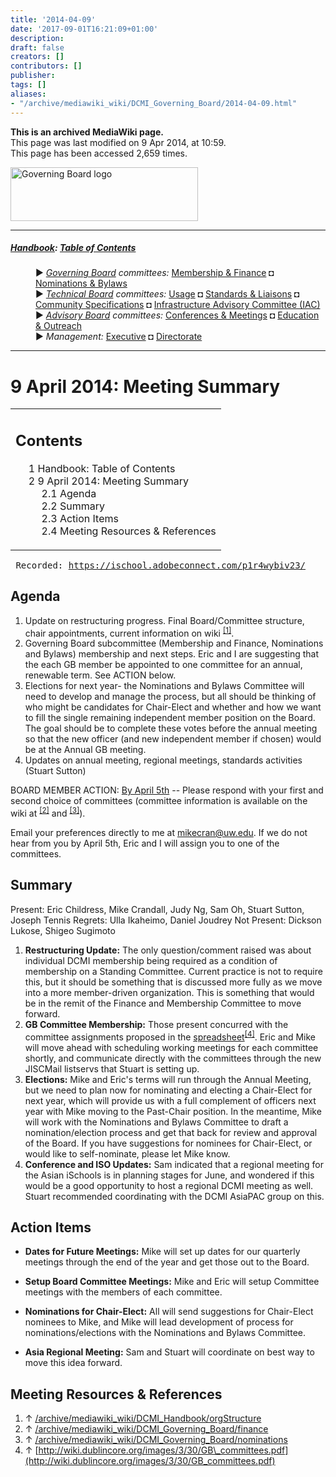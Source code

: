 ```yaml
---
title: '2014-04-09'
date: '2017-09-01T16:21:09+01:00'
description: 
draft: false
creators: []
contributors: []
publisher: 
tags: []
aliases:
- "/archive/mediawiki_wiki/DCMI_Governing_Board/2014-04-09.html"
---
```


 **This is an archived MediaWiki page.**  
This page was last modified on 9 Apr 2014, at 10:59.  
This page has been accessed 2,659 times.

[<img alt="Governing Board logo" src="/archive/mediawiki_wiki/images/GB_logo.png" width="300" height="86">](/archive/mediawiki_wiki/images/GB_logo.png "Governing Board logo")

* * *

##### [Handbook](/archive/mediawiki_wiki/DCMI_Handbook "DCMI Handbook"): [Table of Contents](DCMI_Handbook "DCMI Handbook") 
<dl>
<dd> ► <i><a href="/mediawiki_wiki/DCMI_Governing_Board.md" title="DCMI Governing Board">Governing Board</a> committees:</i> <a href="/mediawiki_wiki/DCMI_Governing_Board/finance.md" title="DCMI Governing Board/finance">Membership &amp; Finance</a> ◘ <a href="/mediawiki_wiki/DCMI_Governing_Board/nominations.md" title="DCMI Governing Board/nominations">Nominations &amp; Bylaws</a> 
</dd>
<dd> ► <i><a href="/mediawiki_wiki/DCMI_Technical_Board.md" title="DCMI Technical Board">Technical Board</a> committees:</i> <a href="/mediawiki_wiki/DCMI_Technical_Board/usage.md" title="DCMI Technical Board/usage">Usage</a> ◘ <a href="/mediawiki_wiki/DCMI_Technical_Board/standards.md" title="DCMI Technical Board/standards">Standards &amp; Liaisons</a> ◘ <a href="/mediawiki_wiki/DCMI_Technical_Board/specifications.md" title="DCMI Technical Board/specifications">Community Specifications</a> ◘ <a href="/mediawiki_wiki/DCMI_Technical_Board/infrastructure.md" title="DCMI Technical Board/infrastructure">Infrastructure Advisory Committee (IAC)</a>
</dd>
<dd> ► <i><a href="/mediawiki_wiki/DCMI_Advisory_Board.md" title="DCMI Advisory Board">Advisory Board</a> committees:</i> <a href="/mediawiki_wiki/DCMI_Advisory_Board/meetings.md" title="DCMI Advisory Board/meetings">Conferences &amp; Meetings</a> ◘ <a href="/mediawiki_wiki/DCMI_Advisory_Board/documentation.md" title="DCMI Advisory Board/documentation">Education &amp; Outreach</a>
</dd>
<dd> ► <i>Management:</i> <a href="/mediawiki_wiki/Exec_Committee.md" title="Exec Committee">Executive</a> ◘ <a href="/mediawiki_wiki/Exec_Committee/directorate.md" title="Exec Committee/directorate">Directorate</a>
</dd>
</dl>

* * *

# 9 April 2014: Meeting Summary 
<table id="toc" class="toc">
  <tr>
    <td>
      <div id="toctitle">
        <h2>Contents</h2>
      </div>
      <ul>
        <li class="toclevel-1"><a href="#Handbook:_Table_of_Contents"><span class="tocnumber">1</span> <span class="toctext">Handbook: Table of Contents</span></a></li>
        <li class="toclevel-1 tocsection-1">
          <a href="#9_April_2014:_Meeting_Summary"><span class="tocnumber">2</span> <span class="toctext">9 April 2014: Meeting Summary</span></a>
          <ul>
            <li class="toclevel-2 tocsection-2"><a href="#Agenda"><span class="tocnumber">2.1</span> <span class="toctext">Agenda</span></a></li>
            <li class="toclevel-2 tocsection-3"><a href="#Summary"><span class="tocnumber">2.2</span> <span class="toctext">Summary</span></a></li>
            <li class="toclevel-2 tocsection-4"><a href="#Action_Items"><span class="tocnumber">2.3</span> <span class="toctext">Action Items</span></a></li>
            <li class="toclevel-2 tocsection-5"><a href="#Meeting_Resources_.26_References"><span class="tocnumber">2.4</span> <span class="toctext">Meeting Resources &amp; References</span></a></li>
          </ul>
        </li>
      </ul>
    </td>
  </tr>
</table>


<pre> Recorded: <a href="https://ischool.adobeconnect.com/p1r4wybiv23/" class="external free" rel="nofollow">https://ischool.adobeconnect.com/p1r4wybiv23/</a>
</pre>
## Agenda 

1. Update on restructuring progress. Final Board/Committee structure, chair appointments, current information on wiki <sup id="cite_ref-0" class="reference"><a href="#cite_note-0">[1]</a></sup>.
2. Governing Board subcommittee (Membership and Finance, Nominations and Bylaws) membership and next steps. Eric and I are suggesting that the each GB member be appointed to one committee for an annual, renewable term. See ACTION below.
3. Elections for next year- the Nominations and Bylaws Committee will need to develop and manage the process, but all should be thinking of who might be candidates for Chair-Elect and whether and how we want to fill the single remaining independent member position on the Board. The goal should be to complete these votes before the annual meeting so that the new officer (and new independent member if chosen) would be at the Annual GB meeting.
4. Updates on annual meeting, regional meetings, standards activities (Stuart Sutton)

BOARD MEMBER ACTION: <u>By April 5th</u> -- Please respond with your first and second choice of committees (committee information is available on the wiki at <sup id="cite_ref-1" class="reference"><a href="#cite_note-1">[2]</a></sup> and <sup id="cite_ref-2" class="reference"><a href="#cite_note-2">[3]</a></sup>).

Email your preferences directly to me at mikecran@uw.edu. If we do not hear from you by April 5th, Eric and I will assign you to one of the committees.

## Summary 

Present: Eric Childress, Mike Crandall, Judy Ng, Sam Oh, Stuart Sutton, Joseph Tennis Regrets: Ulla Ikaheimo, Daniel Joudrey Not Present: Dickson Lukose, Shigeo Sugimoto

1. **Restructuring Update:** The only question/comment raised was about individual DCMI membership being required as a condition of membership on a Standing Committee. Current practice is not to require this, but it should be something that is discussed more fully as we move into a more member-driven organization. This is something that would be in the remit of the Finance and Membership Committee to move forward. 
2. **GB Committee Membership:** Those present concurred with the committee assignments proposed in the [spreadsheet](http://wiki.dublincore.org/images/3/30/GB_committees.pdf)<sup id="cite_ref-3" class="reference"><a href="#cite_note-3">[4]</a></sup>. Eric and Mike will move ahead with scheduling working meetings for each committee shortly, and communicate directly with the committees through the new JISCMail listservs that Stuart is setting up.
3. **Elections:** Mike and Eric's terms will run through the Annual Meeting, but we need to plan now for nominating and electing a Chair-Elect for next year, which will provide us with a full complement of officers next year with Mike moving to the Past-Chair position. In the meantime, Mike will work with the Nominations and Bylaws Committee to draft a nomination/election process and get that back for review and approval of the Board. If you have suggestions for nominees for Chair-Elect, or would like to self-nominate, please let Mike know.
4. **Conference and ISO Updates:** Sam indicated that a regional meeting for the Asian iSchools is in planning stages for June, and wondered if this would be a good opportunity to host a regional DCMI meeting as well. Stuart recommended coordinating with the DCMI AsiaPAC group on this.

## Action Items 

- **Dates for Future Meetings:** Mike will set up dates for our quarterly meetings through the end of the year and get those out to the Board.

- **Setup Board Committee Meetings:** Mike and Eric will setup Committee meetings with the members of each committee.

- **Nominations for Chair-Elect:** All will send suggestions for Chair-Elect nominees to Mike, and Mike will lead development of process for nominations/elections with the Nominations and Bylaws Committee.

- **Asia Regional Meeting:** Sam and Stuart will coordinate on best way to move this idea forward.

## Meeting Resources & References 

1. ↑ [/archive/mediawiki_wiki/DCMI\_Handbook/orgStructure](/archive/mediawiki_wiki/DCMI_Handbook/orgStructure)
2. ↑ [/archive/mediawiki_wiki/DCMI\_Governing\_Board/finance](/archive/mediawiki_wiki/DCMI_Governing_Board/finance)
3. ↑ [/archive/mediawiki_wiki/DCMI\_Governing\_Board/nominations](/archive/mediawiki_wiki/DCMI_Governing_Board/nominations)
4. ↑ [http://wiki.dublincore.org/images/3/30/GB\_committees.pdf](http://wiki.dublincore.org/images/3/30/GB_committees.pdf)

